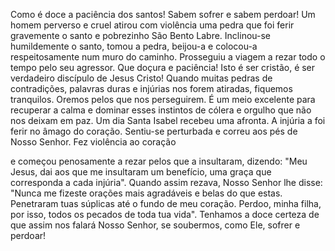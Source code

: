 
Como é doce a paciência dos santos! Sabem sofrer e sabem perdoar! Um homem perverso e cruel atirou com violência uma pedra que foi ferir gravemente o santo e pobrezinho São Bento Labre. Inclinou-se humildemente o santo, tomou a pedra, beijou-a e colocou-a respeitosamente num muro do caminho. Prosseguiu a viagem a rezar todo o tempo pelo seu agressor. Que doçura e paciência! Isto é ser cristão, é ser verdadeiro discípulo de Jesus Cristo! Quando muitas pedras de contradições, palavras duras e injúrias nos forem atiradas, fiquemos tranquilos. Oremos pelos que nos perseguirem. É um meio excelente para recuperar a calma e dominar esses instintos de cólera e orgulho que não nos deixam em paz. Um dia Santa Isabel recebeu uma afronta. A injúria a foi ferir no âmago do coração. Sentiu-se perturbada e correu aos pés de Nosso Senhor. Fez violência ao coração

e começou penosamente a rezar pelos que a insultaram, dizendo: "Meu Jesus, dai aos que me insultaram um benefício, uma graça que corresponda a cada injúria". Quando assim rezava, Nosso Senhor lhe disse: "Nunca me fizeste orações mais agradáveis e belas do que estas. Penetraram tuas súplicas até o fundo de meu coração. Perdoo, minha filha, por isso, todos os pecados de toda tua vida". Tenhamos a doce certeza de que assim nos falará Nosso Senhor, se soubermos, como Ele, sofrer e perdoar!

